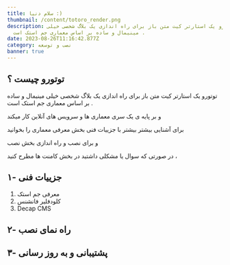 ```yaml
---
title: سلام دنیا :)
thumbnail: /content/totoro_render.png
description: توتورو یک استارتر کیت متن باز برای راه اندازی یک بلاگ شخصی خیلی
  مینیمال و ساده بر اساس معماری جم استک است .
date: 2023-08-26T11:16:42.877Z
category: نصب و توسعه
banner: true
---
```

## توتورو چیست ؟

توتورو یک استارتر کیت متن باز برای راه اندازی یک بلاگ شخصی خیلی مینیمال و ساده بر اساس معماری جم استک است . 

و بر پایه ی یک سری معماری ها و سرویس های آنلاین کار میکند

برای آشنایی بیشتر بیشتر با جزییات فنی بخش معرفی معماری را بخوانید

و برای نصب و راه اندازی بخش نصب

در صورتی که سوال یا مشکلی داشتید در بخش کامنت ها مطرح کنید ،

## ۱- جزییات فنی

1. معرفی جم استک
2. کلودفلیر فانشنس
3. Decap CMS

## ۲- راه نمای نصب

## ۳- پشتیبانی و به روز رسانی